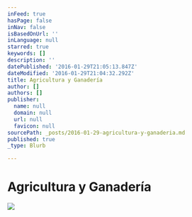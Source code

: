 ```yaml
---
inFeed: true
hasPage: false
inNav: false
isBasedOnUrl: ''
inLanguage: null
starred: true
keywords: []
description: ''
datePublished: '2016-01-29T21:05:13.847Z'
dateModified: '2016-01-29T21:04:32.292Z'
title: Agricultura y Ganadería
author: []
authors: []
publisher:
  name: null
  domain: null
  url: null
  favicon: null
sourcePath: _posts/2016-01-29-agricultura-y-ganaderia.md
published: true
_type: Blurb

---
```

# Agricultura y Ganadería
![](https://the-grid-user-content.s3-us-west-2.amazonaws.com/5fa26c64-441b-4378-998c-2ffc2acd6ecf.jpg)
